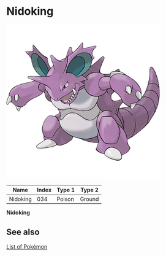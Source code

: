# Nidoking


![Nidoking](images/034.png)

| **Name** | **Index** | **Type 1** | **Type 2** |
|----|----|----|----|
| Nidoking | 034 | Poison | Ground  |

**Nidoking** 

## See also

[List of Pokémon](../pokemon.md)
